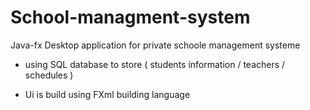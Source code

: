 # School-managment-system

Java-fx Desktop application for private schoole management systeme 

- using SQL database to store ( students information / teachers / schedules ) 

- Ui is build using FXml building language 
